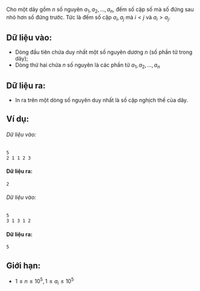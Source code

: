 Cho một dãy gồm $n$ số nguyên $a_1, a_2, …, a_n$, đếm số cặp số mà số đứng sau nhỏ hơn số đứng trước. Tức là đếm số cặp $a_i, a_j$ mà $i < j$ và $a_i > a_j$.

## Dữ liệu vào:
- Dòng đầu tiên chứa duy nhất một số nguyên dương $n$ (số phần tử trong dãy);
- Dòng thứ hai chứa $n$ số nguyên là các phần tử $a_1, a_2, …, a_n$

## Dữ liệu ra:
- In ra trên một dòng số nguyên duy nhất là số cặp nghịch thế của dãy.

## Ví dụ: 
###### Dữ liệu vào:
```
5
2 1 1 2 3
```

#### Dữ liệu ra:
```
2
```

###### Dữ liệu vào:
```
5
3 1 3 1 2
```

#### Dữ liệu ra:
```
5
```

## Giới hạn:
- $1≤n≤10^5,1≤a_i≤10^5$